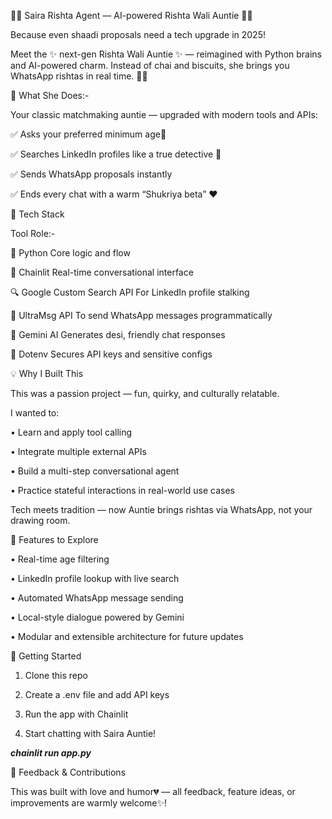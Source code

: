 🧕💞 Saira Rishta Agent — AI-powered Rishta Wali Auntie 💝💍

Because even shaadi proposals need a tech upgrade in 2025!

Meet the ✨ next-gen Rishta Wali Auntie ✨ — reimagined with Python brains and AI-powered charm. Instead of chai and biscuits, she brings you WhatsApp rishtas in real time. 💬📲

💼 What She Does:-

Your classic matchmaking auntie — upgraded with modern tools and APIs:

✅ Asks your preferred minimum age🤵

✅ Searches LinkedIn profiles like a true detective 👀

✅ Sends WhatsApp proposals instantly

✅ Ends every chat with a warm “Shukriya beta” ❤️

🔧 Tech Stack

Tool Role:-

🧠 Python	Core logic and flow

💬 Chainlit	Real-time conversational interface

🔍 Google Custom Search API	For LinkedIn profile stalking

📲 UltraMsg API	To send WhatsApp messages programmatically

🤖 Gemini AI	Generates desi, friendly chat responses

🔐 Dotenv	Secures API keys and sensitive configs

💡 Why I Built This

This was a passion project — fun, quirky, and culturally relatable.

I wanted to:

•	Learn and apply tool calling

•	Integrate multiple external APIs

•	Build a multi-step conversational agent

•	Practice stateful interactions in real-world use cases

Tech meets tradition — now Auntie brings rishtas via WhatsApp, not your drawing room.

🧪 Features to Explore

•	Real-time age filtering

•	LinkedIn profile lookup with live search

•	Automated WhatsApp message sending

•	Local-style dialogue powered by Gemini

•	Modular and extensible architecture for future updates

🚀 Getting Started

1.	Clone this repo

2.	Create a .env file and add API keys

3.	Run the app with Chainlit

4.	Start chatting with Saira Auntie!

*****chainlit run app.py*****

🙌 Feedback & Contributions

This was built with love and humor💔 — all feedback, feature ideas, or improvements are warmly welcome✨!




